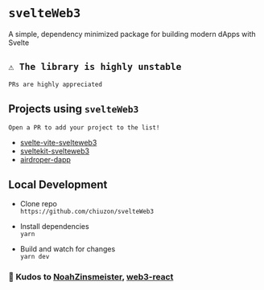 # `svelteWeb3`
A simple, dependency minimized package for building modern dApps with Svelte

## `⚠️ The library is highly unstable` 
`PRs are highly appreciated`

## Projects using `svelteWeb3`

`Open a PR to add your project to the list!`

- [svelte-vite-svelteweb3](https://github.com/chiuzon/svelte-vite-svelteweb3)
- [sveltekit-svelteweb3](https://github.com/chiuzon/sveltekit-svelteweb3)
- [airdroper-dapp](https://github.com/chiuzon/airdroper-dapp)

## Local Development

- Clone repo\
`https://github.com/chiuzon/svelteWeb3`

- Install dependencies\
`yarn`

- Build and watch for changes\
`yarn dev`

### 🙏 Kudos to [NoahZinsmeister](https://github.com/NoahZinsmeister), [web3-react](https://github.com/NoahZinsmeister/web3-react)
